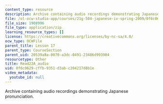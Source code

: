 ```yaml
---
content_type: resource
description: Archive containing audio recordings demonstrating Japanese pronunciation.
file: /ol-ocw-studio-app/courses/21g-504-japanese-iv-spring-2009/0f6c0629cffb9351d3abc204217d8b1e_Read22A_audio.zip
file_size: 1908996
file_type: application/zip
learning_resource_types: []
license: https://creativecommons.org/licenses/by-nc-sa/4.0/
ocw_type: OCWFile
parent_title: Lesson 17
parent_type: CourseSection
parent_uid: 20539a8a-0070-a3dc-0491-23486d993904
resourcetype: Other
title: Read22A_audio
uid: 0f6c0629-cffb-9351-d3ab-c204217d8b1e
video_metadata:
  youtube_id: null
---
```

Archive containing audio recordings demonstrating Japanese pronunciation.